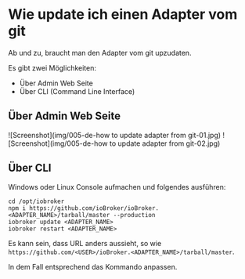 # Wie update ich einen Adapter vom git
Ab und zu, braucht man den Adapter vom git upzudaten. 

Es gibt zwei Möglichkeiten:
- Über Admin Web Seite
- Über CLI (Command Line Interface) 

## Über Admin Web Seite
![Screenshot](img/005-de-how to update adapter from git-01.jpg)
![Screenshot](img/005-de-how to update adapter from git-02.jpg)

## Über CLI
Windows oder Linux Console aufmachen und folgendes ausführen:

```
cd /opt/iobroker
npm i https://github.com/ioBroker/ioBroker.<ADAPTER_NAME>/tarball/master --production
iobroker update <ADAPTER_NAME>
iobroker restart <ADAPTER_NAME>
```

Es kann sein, dass URL anders aussieht, so wie ```https://github.com/<USER>/ioBroker.<ADAPTER_NAME>/tarball/master```. 

In dem Fall entsprechend das Kommando anpassen.